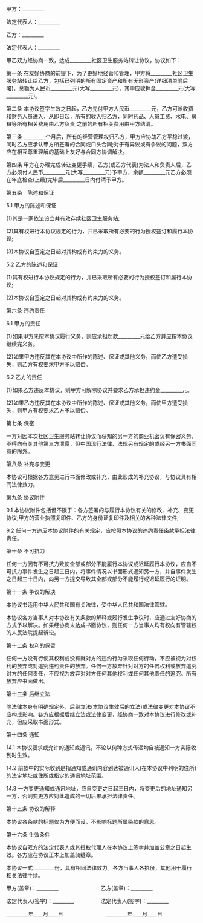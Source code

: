 
 



甲方：_________




法定代表人：_________




乙方：_________




法定代表人：_________




甲乙双方经协商一致，达成_________社区卫生服务站转让协议，协议如下：




第一条 在友好协商的前提下，为了更好地经营和管理，甲方将_________社区卫生服务站转让给乙方，包括已列明的所有固定资产和所有无形资产(详细清单附后略)，总额为人民币_________元(大写_________元)，其中应收押金_________元(大写_________元)。




第二条 本协议签字生效之日起，乙方先付甲方人民币_________元，乙方可派收费和财务人员进入，从即日起，所有的收入归乙方，同时药品、人员工资、水电、房租等所有相关费用由乙方负责;之前的所有相关费用由甲方结清。




第三条 _________个月后，所有的经营管理权归乙方，甲方应协助乙方平稳过渡，同时乙方应承认甲方所签署的合同或口头合同;对于有异议或有争议的问题，双方应在相互尊重理解的基础上友好与合同方协调解决。




第四条 甲方在办理完成转让变更手续，乙方(或乙方代表)为法人和负责人后，乙方必须付人民币_________元(大写_________元)予甲方，余额_________元乙方必须在年底检查(上级)完毕后_________日内付清予甲方。




第五条　陈述和保证




5.1 甲方的陈述和保证




(1)其是一家依法设立并有效存续社区卫生服务站;




(2)其有权进行本协议规定的行为，并已采取所有必要的行为授权签订和履行本协议;




(3)本协议自签定之日起对其构成有约束力的义务。




5.2 乙方的陈述和保证




(1)其有权进行本协议规定的行为，并已采取所有必要的行为授权签订和履行本协议;




(2)本协议自签定之日起对其构成有约束力的义务。




第六条 违约责任




6.1 甲方的责任




(1)如果甲方未按本协议履行义务，则应承担罚款_________元给乙方并应按本协议继续完义务。




(2)如果甲方违反其在本协议中所作的陈述、保证或其他义务，而使乙方遭受损失，则乙方有权要求甲方予以赔偿。




6.2 乙方的责任




(1)如果乙方违反本协议，则甲方可解除协议并要求乙方承担违约金_________元。




(2)如果乙方违反其在本协议中所作的陈述、保证或其他义务，而使甲方遭受损失，则甲方有权要求乙方予以赔偿。




第七条 保密




一方对因本次社区卫生服务站转让协议而获知的另一方的商业机密负有保密义务，不得向有关其他第三方泄露，但中国现行法律、法规另有规定的或经另一方书面同意的除外。




第八条 补充与变更




本协议可根据各方意见进行书面修改或补充，由此形成的补充协议，与协议具有相同法律效力。




第九条 协议附件




9.1 本协议附件包括但不限于：各方签署的与履行本协议有关的修改、补充、变更协议;甲方的营业执照复印件、乙方的身份证复印件及相关的各种法律文件;




9.2 任何一方违反本协议附件的有关规定，应按照本协议的违约责任条款承担法律责任。




第十条 不可抗力




任何一方因有不可抗力致使全部或部分不能履行本协议或迟延履行本协议，应自不可抗力事件发生之日起三日内，将事件情况以书面形式通知另一方，并自事件发生之日起三十日内，向另一方提交导致其全部或部分不能履行或迟延履行的证明。




第十一条 争议的解决




本协议书适用中华人民共和国有关法律，受中华人民共和国法律管辖。




本协议各方当事人对本协议有关条款的解释或履行发生争议时，应通过友好协商的方式予以解决。如果经协商未达成书面协议，则任何一方当事人均有权向有管辖权的人民法院提起诉讼。




第十二条 权利的保留




任何一方没有行使其权利或没有就对方的违约行为采取任何行动，不应被视为对权利的放弃或对追究违约责任的放弃。任何一方放弃针对对方的任何权利或放弃追究对方的任何责任，不应视为放弃对对方任何其他权利或任何其他责任的追究。所有放弃应书面做出。




第十三条 后继立法




除法律本身有明确规定外，后继立法(本协议生效后的立法)或法律变更对本协议不应构成影响。各方应根据后继立法或法律变更，经协商一致对本协议进行修改或补充，但应采取书面形式。




第十四条 通知




14.1 本协议要求或允许的通知或通讯，不论以何种方式传递均自被通知一方实际收到时生效。




14.2 前款中的实际收到是指通知或通讯内容到达被通讯人(在本协议中列明的住所)的法定地址或住所或指定的通讯地址范围。




14.3 一方变更通知或通讯地址，应自变更之日起三日内，将变更后的地址通知另一方，否则变更方应对此造成的一切后果承担法律责任。




第十五条 协议的解释




本协议各条款的标题仅为方便而设，不影响标题所属条款的意思。




第十六条 生效条件




本协议自双方的法定代表人或其授权代理人在本协议上签字并加盖公章之日起生效。各方应在协议正本上加盖骑缝章。




本协议一式_________份，具有相同法律效力。各方当事人各执份，其他用于履行相关法律手续。




甲方(盖章)：_________　　　　　　　　乙方(盖章)：_________




法定代表人(签字)：_________　　　　　法定代表人(签字)：_________




_________年____月____日　　　　　　　　_________年____月____日





 


 

 
 
 
 
 
  


  
 

  


  


  
 
 
 
 

